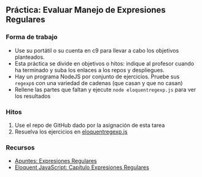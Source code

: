 ## Práctica: Evaluar Manejo de Expresiones Regulares

### Forma de trabajo

* Use su portátil o su cuenta en c9 para llevar a cabo los objetivos planteados.
* Esta práctica se divide en objetivos o hitos:  indique al profesor  cuando ha terminado y suba los enlaces a los repos y despliegues.
* Hay un programa NodeJS por conjunto de ejercicios.  Pruebe sus `regexp`s con una variedad de cadenas (que casan y que no casan) 
* Rellene las partes que faltan y ejecute `node eloquentregexp.js` para ver los resultados

### Hitos

1. Use el repo de GitHub dado por la asignación de esta tarea 
2. Resuelva los ejercicios en [eloquentregexp.js](eloquentregexp.js)

### Recursos

* [Apuntes: Expresiones Regulares](https://casianorodriguezleon.gitbooks.io/ull-esit-1617/content/apuntes/regexp/)
* [Eloquent JavaScript: Capítulo Expresiones Regulares](http://eloquentjavascript.net/09_regexp.html)
